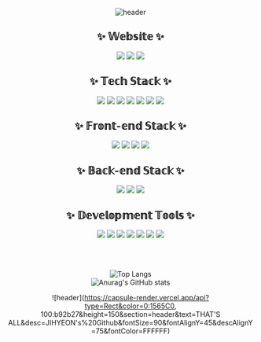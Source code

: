 <div align="center">
  
![header](https://capsule-render.vercel.app/api?type=Rect&color=0:b92b27,100:1565C0&height=150&section=header&text=WELCOME&desc=JIHYEON's%20Github&fontSize=90&fontAlignY=45&descAlignY=75&fontColor=FFFFFF)

## ✨ 𝕎𝕖𝕓𝕤𝕚𝕥𝕖 ✨
<a href="https://www.instagram.com/j.jm.o_o/" target='_blank'><img src="https://img.shields.io/badge/INSTAGRAM-E4405F?style=for-the-badge&logo=Instagram&logoColor=white"></a>
<a href="https://www.youtube.com/channel/UCAQrCKx27D7DKlQpiJJrx-A" target='_blank'><img src="https://img.shields.io/badge/YOUTUBE-FF0000?style=for-the-badge&logo=YouTube&logoColor=white"></a>
<a href="https://jihyeonsite.netlify.app/" target='_blank'><img src="https://img.shields.io/badge/PORTFOLIO%20SITE-4EE3C2?style=for-the-badge&logo=Instatus&logoColor=white"></a>

## ✨ 𝕋𝕖𝕔𝕙 𝕊𝕥𝕒𝕔𝕜 ✨
<img src="https://img.shields.io/badge/C-E34F26?style=for-the-badge&logo=C&logoColor=white">
<img src="https://img.shields.io/badge/C%2B%2B-F68212?style=for-the-badge&logo=C%2B%2B&logoColor=white">
<img src="https://img.shields.io/badge/C%23-F7DF1E?style=for-the-badge&logo=C%20Sharp&logoColor=white">
<img src="https://img.shields.io/badge/LUA-339933?style=for-the-badge&logo=Lua&logoColor=white">
<img src="https://img.shields.io/badge/PYTHON-007ACC?style=for-the-badge&logo=Python&logoColor=white">
<img src="https://img.shields.io/badge/NODE%2EJS-2C2D72?style=for-the-badge&logo=Node%2Ejs&logoColor=white">
<img src="https://img.shields.io/badge/R-011A6A?style=for-the-badge&logo=R&logoColor=white">

## ✨ 𝔽𝕣𝕠𝕟𝕥-𝕖𝕟𝕕 𝕊𝕥𝕒𝕔𝕜 ✨
<img src="https://img.shields.io/badge/HTML-E34F26?style=for-the-badge&logo=HTML5&logoColor=white">
<img src="https://img.shields.io/badge/CSS3-F68212?style=for-the-badge&logo=CSS3&logoColor=white">
<img src="https://img.shields.io/badge/JAVASCRIPT-F7DF1E?style=for-the-badge&logo=JavaScript&logoColor=white">
<img src="https://img.shields.io/badge/JQuery-339933?style=for-the-badge&logo=jQuery&logoColor=white">

## ✨ 𝔹𝕒𝕔𝕜-𝕖𝕟𝕕 𝕊𝕥𝕒𝕔𝕜 ✨
<img src="https://img.shields.io/badge/MYSQL-E34F26?style=for-the-badge&logo=MySQL&logoColor=white">
<img src="https://img.shields.io/badge/SQLITE-F68212?style=for-the-badge&logo=SQLite&logoColor=white">
<img src="https://img.shields.io/badge/PHP-F7DF1E?style=for-the-badge&logo=PHP&logoColor=white">

## ✨ 𝔻𝕖𝕧𝕖𝕝𝕠𝕡𝕞𝕖𝕟𝕥 𝕋𝕠𝕠𝕝𝕤 ✨
<img src="https://img.shields.io/badge/VISUAL%20STUDIO%20CODE-E34F26?style=for-the-badge&logo=VisualStudioCode&logoColor=white">
<img src="https://img.shields.io/badge/VISUAL%20STUDIO-F68212?style=for-the-badge&logo=VisualStudio&logoColor=white">
<img src="https://img.shields.io/badge/BLENDER-F7DF1E?style=for-the-badge&logo=Blender&logoColor=white">
<img src="https://img.shields.io/badge/NOTEPAD%2B%2B-339933?style=for-the-badge&logo=Notepad%2B%2B&logoColor=white">
<img src="https://img.shields.io/badge/UNREAL%20ENGINE-007ACC?style=for-the-badge&logo=UnrealEngine&logoColor=white">
<img src="https://img.shields.io/badge/UNITY-2C2D72?style=for-the-badge&logo=Unity&logoColor=white">
<img src="https://img.shields.io/badge/CINEMA%204D-011A6A?style=for-the-badge&logo=CINEMA4D&logoColor=white">
 
<br><br>
  
![Top Langs](https://github-readme-stats.vercel.app/api/top-langs/?username=Jihyeon06&layout=compact&theme=monokai)<br>
![Anurag's GitHub stats](https://github-readme-stats.vercel.app/api?username=Jihyeon06&show_icons=true&theme=monokai)
 
![header](https://capsule-render.vercel.app/api?type=Rect&color=0:1565C0, 100:b92b27&height=150&section=header&text=THAT'S ALL&desc=JIHYEON's%20Github&fontSize=90&fontAlignY=45&descAlignY=75&fontColor=FFFFFF)
</div>
